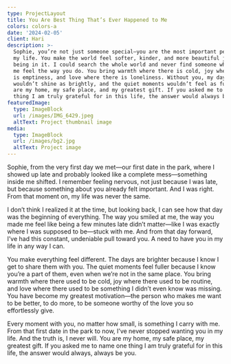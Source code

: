 ```yaml
---
type: ProjectLayout
title: You Are Best Thing That’s Ever Happened to Me
colors: colors-a
date: '2024-02-05'
client: Hari
description: >-
  Sophie, you’re not just someone special—you are the most important person in
  my life. You make the world feel softer, kinder, and more beautiful just by
  being in it. I could search the whole world and never find someone who makes
  me feel the way you do. You bring warmth where there is cold, joy where there
  is emptiness, and love where there is loneliness. Without you, my days
  wouldn’t shine as brightly, and the quiet moments wouldn’t feel as full. You
  are my home, my safe place, and my greatest gift. If you asked me to name one
  thing I am truly grateful for in this life, the answer would always be you.
featuredImage:
  type: ImageBlock
  url: /images/IMG_6429.jpeg
  altText: Project thumbnail image
media:
  type: ImageBlock
  url: /images/bg2.jpg
  altText: Project image
---
```

Sophie, from the very first day we met—our first date in the park, where I showed up late and probably looked like a complete mess—something inside me shifted. I remember feeling nervous, not just because I was late, but because something about you already felt important. And I was right. From that moment on, my life was never the same.

I don’t think I realized it at the time, but looking back, I can see how that day was the beginning of everything. The way you smiled at me, the way you made me feel like being a few minutes late didn’t matter—like I was exactly where I was supposed to be—stuck with me. And from that day forward, I’ve had this constant, undeniable pull toward you. A need to have you in my life in any way I can.

You make everything feel different. The days are brighter because I know I get to share them with you. The quiet moments feel fuller because I know you’re a part of them, even when we’re not in the same place. You bring warmth where there used to be cold, joy where there used to be routine, and love where there used to be something I didn’t even know was missing. You have become my greatest motivation—the person who makes me want to be better, to do more, to be someone worthy of the love you so effortlessly give.

Every moment with you, no matter how small, is something I carry with me. From that first date in the park to now, I’ve never stopped wanting you in my life. And the truth is, I never will. You are my home, my safe place, my greatest gift. If you asked me to name one thing I am truly grateful for in this life, the answer would always, always be you.
